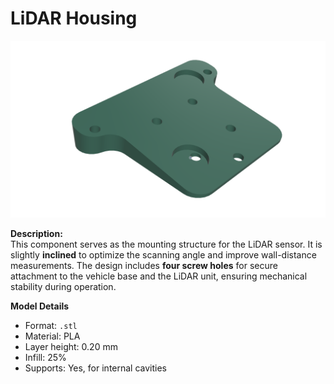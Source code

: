 # LiDAR Housing

![LiDAR Housing](./lidar_housing.png)

**Description:**  
This component serves as the mounting structure for the LiDAR sensor. It is slightly **inclined** to optimize the scanning angle and improve wall-distance measurements. The design includes **four screw holes** for secure attachment to the vehicle base and the LiDAR unit, ensuring mechanical stability during operation.

**Model Details**
- Format: `.stl`
- Material: PLA
- Layer height: 0.20 mm
- Infill: 25%
- Supports: Yes, for internal cavities

